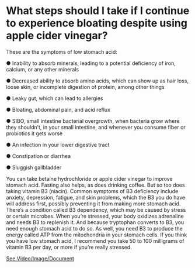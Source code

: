 # What steps should I take if I continue to experience bloating despite using apple cider vinegar?

These are the symptoms of low stomach acid:

● Inability to absorb minerals, leading to a potential deficiency of iron, calcium, or any other minerals

● Decreased ability to absorb amino acids, which can show up as hair loss, loose skin, or incomplete digestion of protein, among other things

● Leaky gut, which can lead to allergies

● Bloating, abdominal pain, and acid reflux

● SIBO, small intestine bacterial overgrowth, when bacteria grow where they shouldn’t, in your small intestine, and whenever you consume fiber or probiotics it gets worse

● An infection in your lower digestive tract

● Constipation or diarrhea

● Sluggish gallbladder

You can take betaine hydrochloride or apple cider vinegar to improve stomach acid. Fasting also helps, as does drinking coffee. But so too does taking vitamin B3 (niacin). Common symptoms of B3 deficiency include anxiety, depression, fatigue, and skin problems, which the B3 you do have will address first, possibly preventing it from making more stomach acid. There’s a condition called B3 dependency, which may be caused by stress or certain microbes. When you’re stressed, your body oxidizes adrenaline and needs B3 to replenish it. And because tryptophan converts to B3, you need enough stomach acid to do so. As well, you need B3 to produce the energy called ATP from the mitochondria in your stomach cells. If you think you have low stomach acid, I recommend you take 50 to 100 milligrams of vitamin B3 per day, or more if you’re really stressed.

 [See Video/Image/Document](https://hls-player.drberg.com/asset?path=migrated-assets/still-bloated-even-with-apple-cider-vinegar-drberg)